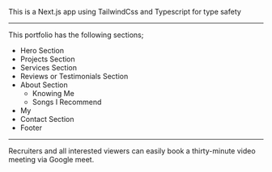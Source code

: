 This is a Next.js app using TailwindCss and Typescript for type safety

---
This portfolio has the following sections;

- Hero Section
- Projects Section
- Services Section
- Reviews or Testimonials Section
- About Section
   - Knowing Me
   - Songs I Recommend
- My  
- Contact Section
- Footer

---
Recruiters and all interested viewers can easily book a thirty-minute video meeting via Google meet.
